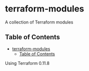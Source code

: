 # terraform-modules

A collection of Terraform modules

## Table of Contents
<!-- TOC orderedList:false -->

- [terraform-modules](#terraform-modules)
  - [Table of Contents](#table-of-contents)

<!-- /TOC -->

Using Terraform 0.11.8
